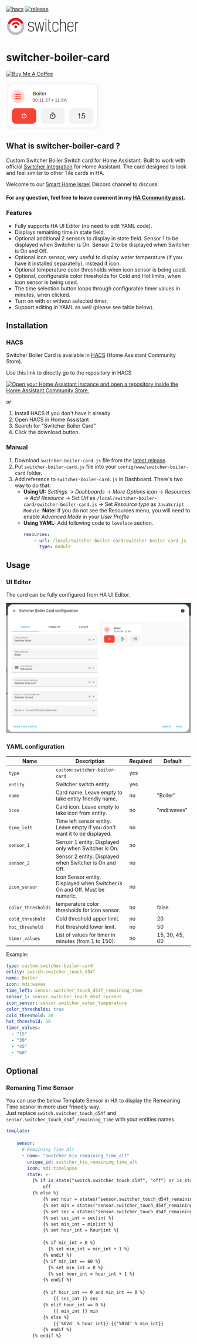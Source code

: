 [![hacs][hacs-badge]][hacs-url]
[![release][release-badge]][release-url]

![alt text](https://github.com/dmatik/switcher-boiler-card/blob/main/images/Switcher_logo_200.png "Logo")

# switcher-boiler-card

<a href="https://www.buymeacoffee.com/bg7MaEJHc" target="_blank"><img src="https://www.buymeacoffee.com/assets/img/custom_images/white_img.png" alt="Buy Me A Coffee" style="height: auto !important;width: auto !important;" ></a>

![alt text](https://github.com/dmatik/switcher-boiler-card/blob/main/images/switcher_boiler_card.png "Switcher Boiler Card")

## What is switcher-boiler-card ?

Custom Switcher Boiler Switch card for Home Assistant.
Built to work with official [Switcher Integration](https://www.home-assistant.io/integrations/switcher_kis/) for Home Assistant.
The card designed to look and feel similar to other Tile cards in HA.

Welcome to our [Smart Home Israel](https://discord.gg/ayZ3Kkg) Discord channel to discuss.
#### For any question, feel free to leave comment in my [HA Community post](https://community.home-assistant.io/t/lovelace-switcher-boiler-card/826475).


### Features

-   Fully supports HA UI Editor (no need to edit YAML code).
-   Displays remaining time in state field.
-   Optional additional 2 sensors to display in state field. Sensor 1 to be displayed when Switcher is On. Sensor 2 to be displayed when Switcher is On and Off.
-   Optional icon sensor, very useful to display water temperature (if you have it installed separatelly), instead if icon.
-   Optional temperature color thresholds when icon sensor is being used.
-   Optional, configurable color thresholds for Cold and Hot limits, when icon sensor is being used.
-   The time selection button loops through configurable timer values in minutes, when clicked.
-   Turn on with or without selected timer.
-   Support editing in YAML as well (please see table below).

## Installation

### HACS

Switcher Boiler Card is available in [HACS][hacs] (Home Assistant Community Store).

Use this link to directly go to the repository in HACS

[![Open your Home Assistant instance and open a repository inside the Home Assistant Community Store.](https://my.home-assistant.io/badges/hacs_repository.svg)](https://my.home-assistant.io/redirect/hacs_repository/?owner=dmatik&repository=switcher-boiler-card)

_or_

1. Install HACS if you don't have it already
2. Open HACS in Home Assistant
3. Search for "Switcher Boiler Card"
4. Click the download button.

### Manual

1. Download `switcher-boiler-card.js` file from the [latest release][release-url].
2. Put `switcher-boiler-card.js` file into your `config/www/switcher-boiler-card` folder.
3. Add reference to `switcher-boiler-card.js` in Dashboard. There's two way to do that:
    - **Using UI:** _Settings_ → _Dashboards_ → _More Options icon_ → _Resources_ → _Add Resource_ → Set _Url_ as `/local/switcher-boiler-card/switcher-boiler-card.js` → Set _Resource type_ as `JavaScript Module`.
      **Note:** If you do not see the Resources menu, you will need to enable _Advanced Mode_ in your _User Profile_
    - **Using YAML:** Add following code to `lovelace` section.
        ```yaml
        resources:
            - url: /local/switcher-boiler-card/switcher-boiler-card.js
              type: module
        ```

## Usage

### UI Editor
The card can be fully configured from HA UI Editor.

![alt text](https://github.com/dmatik/switcher-boiler-card/blob/main/images/switcher_editor.png "Switcher Boiler Card Editor")


### YAML configuration


|        Name          |                        Description                                                    |             Required             |             Default             |
| -------------------- | ------------------------------------------------------------------------------------- | -------------------------------- | ------------------------------- |
| `type`               | `custom:switcher-boiler-card`                                                         | yes                              |                                 |
| `entity`             | Switcher switch entity                                                                | yes                              |                                 |
| `name`               | Card name. Leave empty to take entity friendly name.                                  | no                               | "Boiler"                        |
| `icon`               | Card icon. Leave empty to take icon from entity.                                      | no                               | "mdi:waves"                     |
| `time_left`          | Time left sensor entity. Leave empty if you don't want it to be displayed.            | no                               |                                 | 
| `sensor_1`           | Sensor 1 entity. Displayed only when Switcher is On.                                  | no                               |                                 |
| `sensor_2`           | Sensor 2 entity. Displayed when Switcher is On and Off.                               | no                               |                                 |
| `icon_sensor`        | Icon Sensor entity. Displayed when Switcher is On and Off. Must be numeric.           | no                               |                                 |
| `color_thresholds`   | temperature color thresholds for icon sensor.                                         | no                               | false                           |
| `cold_threshold`     | Cold threshold upper limit.                                                           | no                               | 20                              |
| `hot_threshold`      | Hot threshold lower limit.                                                            | no                               | 50                              |
| `timer_values`       | List of values for timer in minutes (from 1 to 150).                                  | no                               | 15, 30, 45, 60                  |

Example:

```yaml
type: custom:switcher-boiler-card
entity: switch.switcher_touch_d54f
name: Boiler
icon: mdi:waves
time_left: sensor.switcher_touch_d54f_remaining_time
sensor_1: sensor.switcher_touch_d54f_current
icon_sensor: sensor.switcher_water_temperature
color_thresholds: true
cold_threshold: 20
hot_threshold: 50
timer_values:
  - "15"
  - "30"
  - "45"
  - "60"
```

## Optional

### Remaning Time Sensor

You can use the below Template Sensor in HA to display the Remeaning Time sesnor in more user frinedly way.  
Just replace `switch.switcher_touch_d54f` and `sensor.switcher_touch_d54f_remaining_time` with your entities names.

```yaml
template:

    sensor:
      # Remaining Time Alt
      - name: "switcher_kis_remaining_time_alt"
        unique_id: switcher_kis_remaining_time_alt
        icon: mdi:timelapse
        state: >-
          {% if is_state("switch.switcher_touch_d54f", "off") or is_state("sensor.switcher_touch_d54f_remaining_time", "00:00:00") %}
              off
          {% else %}
              {% set hour = states("sensor.switcher_touch_d54f_remaining_time").split(':')[0] %}
              {% set min = states("sensor.switcher_touch_d54f_remaining_time").split(':')[1] %}
              {% set sec = states("sensor.switcher_touch_d54f_remaining_time").split(':')[2] %}
              {% set sec_int = sec|int %}
              {% set min_int = min|int %}
              {% set hour_int = hour|int %}

              {% if min_int > 0 %}
                {% set min_int = min_int + 1 %}
              {% endif %}
              {% if min_int == 60 %}
                {% set min_int = 0 %}
                {% set hour_int = hour_int + 1 %}
              {% endif %}

              {% if hour_int == 0 and min_int == 0 %}
                  {{ sec_int }} sec
              {% elif hour_int == 0 %}
                  {{ min_int }} min
              {% else %}
                  {{'%02d' % hour_int}}:{{'%02d' % min_int}}
              {% endif %}
          {% endif %}
```


<!-- Badges -->
[hacs-badge]: https://img.shields.io/badge/hacs-default-orange.svg?style=flat-square
[release-badge]: https://img.shields.io/github/v/release/dmatik/switcher-boiler-card?style=flat-square


<!-- References -->
[hacs-url]: https://github.com/hacs/integration
[hacs]: https://hacs.xyz
[home-assistant]: https://www.home-assistant.io/
[release-url]: https://github.com/dmatik/switcher-boiler-card/releases
